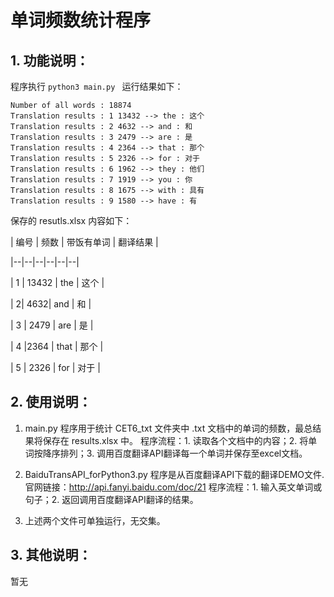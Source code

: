 
# 单词频数统计程序　



## 1. 功能说明：

程序执行 `python3 main.py ` 运行结果如下：

```
Number of all words : 18874
Translation results : 1 13432 --> the : 这个
Translation results : 2 4632 --> and : 和
Translation results : 3 2479 --> are : 是
Translation results : 4 2364 --> that : 那个
Translation results : 5 2326 --> for : 对于
Translation results : 6 1962 --> they : 他们
Translation results : 7 1919 --> you : 你
Translation results : 8 1675 --> with : 具有
Translation results : 9 1580 --> have : 有

```

保存的 resutls.xlsx 内容如下：

| 编号 | 频数 | 带饭有单词 | 翻译结果 | 

|--|--|--|--|--|--|

| 1 | 13432 | the  | 这个 |

|  2| 4632| and | 和 |  

| 3 | 2479 | are  | 是 |  

| 4 |2364  | that | 那个 | 

| 5 | 2326 | for | 对于 | 


## 2. 使用说明：

1. main.py 
程序用于统计 CET6_txt 文件夹中 .txt 文档中的单词的频数，最总结果将保存在 results.xlsx 中。
程序流程：1. 读取各个文档中的内容；2. 将单词按降序排列；3. 调用百度翻译API翻译每一个单词并保存至excel文档。

2. BaiduTransAPI_forPython3.py 
程序是从百度翻译API下载的翻译DEMO文件.官网链接：http://api.fanyi.baidu.com/doc/21
程序流程：1. 输入英文单词或句子；2. 返回调用百度翻译API翻译的结果。

3. 上述两个文件可单独运行，无交集。


## 3. 其他说明：

暂无

